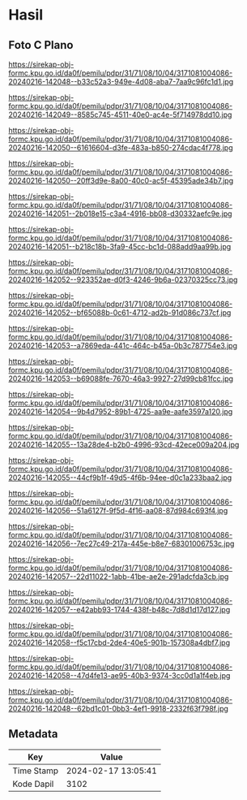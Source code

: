 # Hasil

## Foto C Plano

https://sirekap-obj-formc.kpu.go.id/da0f/pemilu/pdpr/31/71/08/10/04/3171081004086-20240216-142048--b33c52a3-949e-4d08-aba7-7aa9c96fc1d1.jpg

https://sirekap-obj-formc.kpu.go.id/da0f/pemilu/pdpr/31/71/08/10/04/3171081004086-20240216-142049--8585c745-4511-40e0-ac4e-5f714978dd10.jpg

https://sirekap-obj-formc.kpu.go.id/da0f/pemilu/pdpr/31/71/08/10/04/3171081004086-20240216-142050--61616604-d3fe-483a-b850-274cdac4f778.jpg

https://sirekap-obj-formc.kpu.go.id/da0f/pemilu/pdpr/31/71/08/10/04/3171081004086-20240216-142050--20ff3d9e-8a00-40c0-ac5f-45395ade34b7.jpg

https://sirekap-obj-formc.kpu.go.id/da0f/pemilu/pdpr/31/71/08/10/04/3171081004086-20240216-142051--2b018e15-c3a4-4916-bb08-d30332aefc9e.jpg

https://sirekap-obj-formc.kpu.go.id/da0f/pemilu/pdpr/31/71/08/10/04/3171081004086-20240216-142051--b218c18b-3fa9-45cc-bc1d-088add9aa99b.jpg

https://sirekap-obj-formc.kpu.go.id/da0f/pemilu/pdpr/31/71/08/10/04/3171081004086-20240216-142052--923352ae-d0f3-4246-9b6a-02370325cc73.jpg

https://sirekap-obj-formc.kpu.go.id/da0f/pemilu/pdpr/31/71/08/10/04/3171081004086-20240216-142052--bf65088b-0c61-4712-ad2b-91d086c737cf.jpg

https://sirekap-obj-formc.kpu.go.id/da0f/pemilu/pdpr/31/71/08/10/04/3171081004086-20240216-142053--a7869eda-441c-464c-b45a-0b3c787754e3.jpg

https://sirekap-obj-formc.kpu.go.id/da0f/pemilu/pdpr/31/71/08/10/04/3171081004086-20240216-142053--b69088fe-7670-46a3-9927-27d99cb81fcc.jpg

https://sirekap-obj-formc.kpu.go.id/da0f/pemilu/pdpr/31/71/08/10/04/3171081004086-20240216-142054--9b4d7952-89b1-4725-aa9e-aafe3597a120.jpg

https://sirekap-obj-formc.kpu.go.id/da0f/pemilu/pdpr/31/71/08/10/04/3171081004086-20240216-142055--13a28de4-b2b0-4996-93cd-42ece009a204.jpg

https://sirekap-obj-formc.kpu.go.id/da0f/pemilu/pdpr/31/71/08/10/04/3171081004086-20240216-142055--44cf9b1f-49d5-4f6b-94ee-d0c1a233baa2.jpg

https://sirekap-obj-formc.kpu.go.id/da0f/pemilu/pdpr/31/71/08/10/04/3171081004086-20240216-142056--51a6127f-9f5d-4f16-aa08-87d984c693f4.jpg

https://sirekap-obj-formc.kpu.go.id/da0f/pemilu/pdpr/31/71/08/10/04/3171081004086-20240216-142056--7ec27c49-217a-445e-b8e7-68301006753c.jpg

https://sirekap-obj-formc.kpu.go.id/da0f/pemilu/pdpr/31/71/08/10/04/3171081004086-20240216-142057--22d11022-1abb-41be-ae2e-291adcfda3cb.jpg

https://sirekap-obj-formc.kpu.go.id/da0f/pemilu/pdpr/31/71/08/10/04/3171081004086-20240216-142057--e42abb93-1744-438f-b48c-7d8d1d17d127.jpg

https://sirekap-obj-formc.kpu.go.id/da0f/pemilu/pdpr/31/71/08/10/04/3171081004086-20240216-142058--f5c17cbd-2de4-40e5-901b-157308a4dbf7.jpg

https://sirekap-obj-formc.kpu.go.id/da0f/pemilu/pdpr/31/71/08/10/04/3171081004086-20240216-142058--47d4fe13-ae95-40b3-9374-3cc0d1a1f4eb.jpg

https://sirekap-obj-formc.kpu.go.id/da0f/pemilu/pdpr/31/71/08/10/04/3171081004086-20240216-142048--62bd1c01-0bb3-4ef1-9918-2332f63f798f.jpg


## Metadata

| Key        | Value               |
| ---------- | ------------------- |
| Time Stamp | 2024-02-17 13:05:41 |
| Kode Dapil | 3102                |



